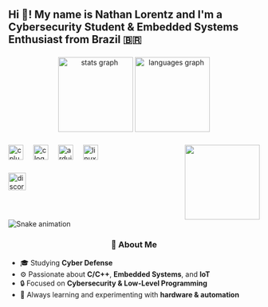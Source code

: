 
<h2 align="left">Hi 👋! My name is Nathan Lorentz and I'm a Cybersecurity Student & Embedded Systems Enthusiast from Brazil 🇧🇷</h2>

###

<div align="center">
  <img src="https://github-readme-stats.vercel.app/api?username=lorentz1&hide_title=false&hide_rank=false&show_icons=true&include_all_commits=true&count_private=true&disable_animations=false&theme=dracula&locale=en&hide_border=false" height="150" alt="stats graph"  />
  <img src="https://github-readme-stats.vercel.app/api/top-langs?username=lorentz1&locale=en&hide_title=false&layout=compact&card_width=320&langs_count=5&theme=dracula&hide_border=false" height="150" alt="languages graph"  />
</div>

###

<img align="right" height="150" src="https://i.imgflip.com/65efzo.gif"  />

###

<div align="left">
  <img src="https://cdn.jsdelivr.net/gh/devicons/devicon/icons/cplusplus/cplusplus-original.svg" height="30" alt="cplusplus logo"  />
  <img width="12" />
  <img src="https://cdn.jsdelivr.net/gh/devicons/devicon/icons/c/c-original.svg" height="30" alt="c logo"  />
  <img width="12" />
  <img src="https://cdn.jsdelivr.net/gh/devicons/devicon/icons/arduino/arduino-original.svg" height="30" alt="arduino logo"  />
  <img width="12" />
  <img src="https://cdn.jsdelivr.net/gh/devicons/devicon/icons/linux/linux-original.svg" height="30" alt="linux logo"  />
</div>

###

<div align="left">
  <a href="https://discordapp.com/users/antaresz7" target="_blank">
    <img src="https://img.shields.io/static/v1?message=antaresz7&logo=discord&label=&color=7289DA&logoColor=white&labelColor=&style=for-the-badge" height="35" alt="discord logo"  />
  </a>
</div>

###

<br clear="both">

<img src="https://raw.githubusercontent.com/lorentz1/lorentz1/output/snake.svg" alt="Snake animation" />

###

<h3 align="center">🎯 About Me</h3>

- 🎓 Studying **Cyber Defense**  
- ⚙️ Passionate about **C/C++**, **Embedded Systems**, and **IoT**  
- 🔒 Focused on **Cybersecurity & Low-Level Programming**  
- 🧠 Always learning and experimenting with **hardware & automation**

###
